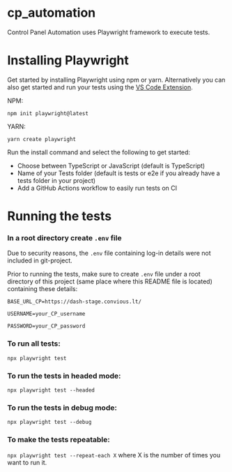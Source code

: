 # cp_automation

Control Panel Automation uses Playwright framework to execute tests.

# Installing Playwright

Get started by installing Playwright using npm or yarn. Alternatively you can also get started and run your tests using the [VS Code Extension](https://playwright.dev/docs/getting-started-vscode).

NPM:

`npm init playwright@latest`

YARN:

`yarn create playwright`

Run the install command and select the following to get started:

- Choose between TypeScript or JavaScript (default is TypeScript)
- Name of your Tests folder (default is tests or e2e if you already have a tests folder in your project)
- Add a GitHub Actions workflow to easily run tests on CI

# Running the tests

### In a root directory create `.env` file

Due to security reasons, the `.env` file containing log-in details were not included in git-project.

Prior to running the tests, make sure to create `.env` file under a root directory of this project (same place where this README file is located) containing these details:

`BASE_URL_CP=https://dash-stage.convious.lt/`

`USERNAME=your_CP_username`

`PASSWORD=your_CP_password`

### To run all tests:

`npx playwright test`

### To run the tests in headed mode:

`npx playwright test --headed`

### To run the tests in debug mode:

`npx playwright test --debug`

### To make the tests repeatable:

`npx playwright test --repeat-each X`
where X is the number of times you want to run it.